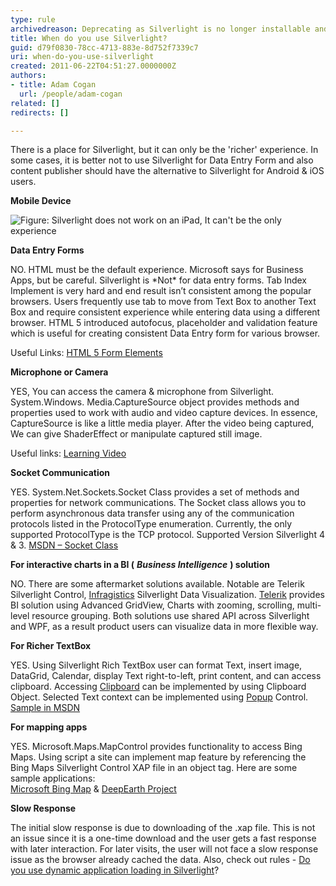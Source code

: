```yaml
---
type: rule
archivedreason: Deprecating as Silverlight is no longer installable and has been deprecated for 10 years.
title: When do you use Silverlight?
guid: d79f0830-78cc-4713-883e-8d752f7339c7
uri: when-do-you-use-silverlight
created: 2011-06-22T04:51:27.0000000Z
authors:
- title: Adam Cogan
  url: /people/adam-cogan
related: []
redirects: []

---
```


There is a place for Silverlight, but it can only be the 'richer' experience. In some cases, it is better not to use Silverlight for Data Entry Form and also content publisher should have the alternative to Silverlight for Android & iOS users.  

<!--endintro-->

**Mobile Device**

![Figure: Silverlight does not work on an iPad, It can't be the only experience](SilverlightInIPad.png)  

**Data Entry Forms** 

NO. HTML must be the default experience. Microsoft says for Business Apps, but be careful. Silverlight is \*Not\* for data entry forms. Tab Index Implement is very hard and end result isn’t consistent among the popular browsers. Users frequently use tab to move from Text Box to another Text Box and require consistent experience while entering data using a different browser. HTML 5 introduced autofocus, placeholder and validation feature which is useful for creating consistent Data Entry form for various browser.


Useful Links: 
   [HTML 5 Form Elements](https://www.w3schools.com/html/html_form_elements.asp)

 

**Microphone or Camera** 

YES, You can access the camera & microphone from Silverlight. System.Windows. Media.CaptureSource object provides methods and properties used to work with audio and video capture devices. In essence, CaptureSource is like a little media player. After the video being captured, We can give ShaderEffect or manipulate captured still image.


Useful links: 
   [Learning Video](http://www.silverlight.net/learn/videos/silverlight-4-videos/access-web-camera-microphone/) 

 

**Socket Communication** 

YES. System.Net.Sockets.Socket Class provides a set of methods and properties for network communications. The Socket class allows you to perform asynchronous data transfer using any of the communication protocols listed in the ProtocolType enumeration. Currently, the only supported ProtocolType is the TCP protocol. Supported Version Silverlight 4 & 3. 
   [MSDN – Socket Class](http://msdn.microsoft.com/en-us/library/system.net.sockets.socket%28v=vs.95%29.aspx)




**For interactive charts in a BI (** ***Business Intelligence*** **) solution** 

NO. There are some aftermarket solutions available. Notable are Telerik Silverlight Control, [Infragistics](http://www.infragistics.com/dotnet/netadvantage/silverlight/data-visualization.aspx)  Silverlight Data Visualization. 
      [Telerik](http://www.telerik.com/products/new-silverlight-controls.aspx) provides BI solution using Advanced GridView, Charts with zooming, scrolling, multi-level resource grouping. Both solutions use shared API across Silverlight and WPF, as a result product users can visualize data in more flexible way. 

 


**For Richer TextBox** 

YES. Using Silverlight Rich TextBox user can format Text, insert image, DataGrid, Calendar, display Text right-to-left, print content, and can access clipboard. Accessing 
   [Clipboard](http://msdn.microsoft.com/en-us/library/system.windows.clipboard%28v=vs.95%29.aspx) can be implemented by using Clipboard Object. Selected Text context can be implemented using 
   [Popup](http://msdn.microsoft.com/en-us/library/system.windows.controls.primitives.popup%28v=vs.95%29.aspx)   Control. 
   [Sample in MSDN](http://msdn.microsoft.com/en-us/library/ff426926%28v=vs.95%29.aspx)


 

**For mapping apps** 

YES. Microsoft.Maps.MapControl provides functionality to access Bing Maps. Using script a site can implement map feature by referencing the Bing Maps Silverlight Control XAP file in an object tag. Here are some sample applications:  
   [Microsoft Bing Map](http://www.microsoft.com/maps/isdk/silverlight/) & 
   [DeepEarth Project](http://deepearth.codeplex.com/)

 

**Slow Response** 

The initial slow response is due to downloading of the .xap file. This is not an issue since it is a one-time download and the user gets a fast response with later interaction. For later visits, the user will not face a slow response issue as the browser already cached the data. Also, check out rules - 
   [Do you use dynamic application loading in Silverlight](/do-you-use-dynamic-application-loading-in-silverlight)?
